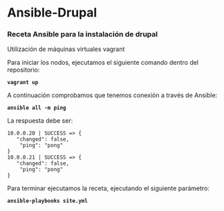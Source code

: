 <h1>Ansible-Drupal</h1>

<h3>Receta Ansible para la instalación de drupal</h3>

Utilización de máquinas virtuales vagrant

Para iniciar los nodos, ejecutamos el siguiente comando dentro del repositorio:

<strong>``vagrant up``</strong>

A continuación comprobamos que tenemos conexión a través de Ansible:

<strong>``ansible all -m ping``</strong>

La respuesta debe ser:

``10.0.0.20 | SUCCESS => {``<br>
``    "changed": false, ``<br>
``    "ping": "pong"``<br>
``}``<br>
``10.0.0.21 | SUCCESS => {``<br>
``    "changed": false, ``<br>
``    "ping": "pong"``<br>
``}``<br>


Para terminar ejecutamos la receta, ejecutando el siguiente parámetro:

<strong>``ansible-playbooks site.yml``</strong>
